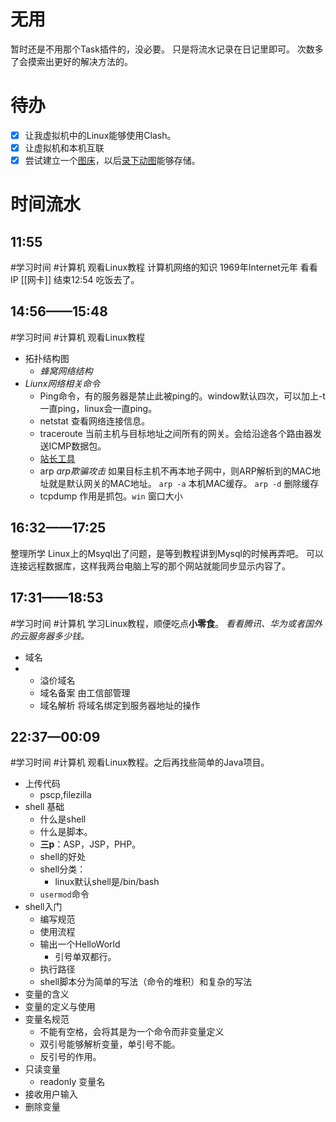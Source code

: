 # 无用
暂时还是不用那个Task插件的，没必要。
只是将流水记录在日记里即可。
次数多了会摸索出更好的解决方法的。
# 待办
- [x] 让我虚拟机中的Linux能够使用Clash。
- [x] 让虚拟机和本机互联
- [x] 尝试建立一个[图床](https://sspai.com/post/75765)，以后[录下动图](https://www.ghxi.com/pixpin.html)能够存储。
# 时间流水
## 11:55
#学习时间 #计算机 
观看Linux教程
计算机网络的知识
1969年Internet元年
看看IP
 [[网卡]]
 结束12:54 吃饭去了。 
## 14:56——15:48
#学习时间 #计算机 
观看Linux教程
- 拓扑结构图
	- *蜂窝网络结构*
- *Liunx网络相关命令*
	- Ping命令，有的服务器是禁止此被ping的。window默认四次，可以加上-t一直ping，linux会一直ping。
	- netstat 查看网络连接信息。
	- traceroute 当前主机与目标地址之间所有的网关。会给沿途各个路由器发送ICMP数据包。
	- [站长工具](http://tool.chinaz.com)
	- arp *arp欺骗攻击* 如果目标主机不再本地子网中，则ARP解析到的MAC地址就是默认网关的MAC地址。 `arp -a` 本机MAC缓存。 `arp -d` 删除缓存 
	- tcpdump 作用是抓包。`win` 窗口大小
## 16:32——17:25
整理所学
Linux上的Msyql出了问题，是等到教程讲到Mysql的时候再弄吧。
可以连接远程数据库，这样我两台电脑上写的那个网站就能同步显示内容了。
## 17:31——18:53
#学习时间  #计算机 
学习Linux教程，顺便吃点**小零食**。
*看看腾讯、华为或者国外的云服务器多少钱。*
- 域名
- 
	- 溢价域名
	- 域名备案 由工信部管理
	- 域名解析 将域名绑定到服务器地址的操作
## 22:37—00:09
#学习时间 #计算机 
观看Linux教程。之后再找些简单的Java项目。
- 上传代码
	- pscp,filezilla
- shell 基础
	- 什么是shell
	- 什么是脚本。
	- **三p**：ASP，JSP，PHP。
	- shell的好处
	- shell分类：
		- linux默认shell是/bin/bash
	- `usermod`命令
- shell入门
	- 编写规范
	- 使用流程
	- 输出一个HelloWorld
		- 引号单双都行。
	- 执行路径
	- shell脚本分为简单的写法（命令的堆积）和复杂的写法
- 变量的含义
- 变量的定义与使用
- 变量名规范
	- 不能有空格，会将其是为一个命令而非变量定义
	- 双引号能够解析变量，单引号不能。
	- 反引号的作用。
- 只读变量
	- readonly 变量名
- 接收用户输入
- 删除变量